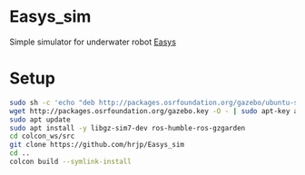 # Easys_sim
Simple simulator for underwater robot [Easys](https://github.com/tamago117/Easys_ros)

# Setup
```bash
sudo sh -c 'echo "deb http://packages.osrfoundation.org/gazebo/ubuntu-stable `lsb_release -cs` main" > /etc/apt/sources.list.d/gazebo-stable.list'
wget http://packages.osrfoundation.org/gazebo.key -O - | sudo apt-key add -
sudo apt update
sudo apt install -y libgz-sim7-dev ros-humble-ros-gzgarden
cd colcon_ws/src
git clone https://github.com/hrjp/Easys_sim
cd ..
colcon build --symlink-install
```